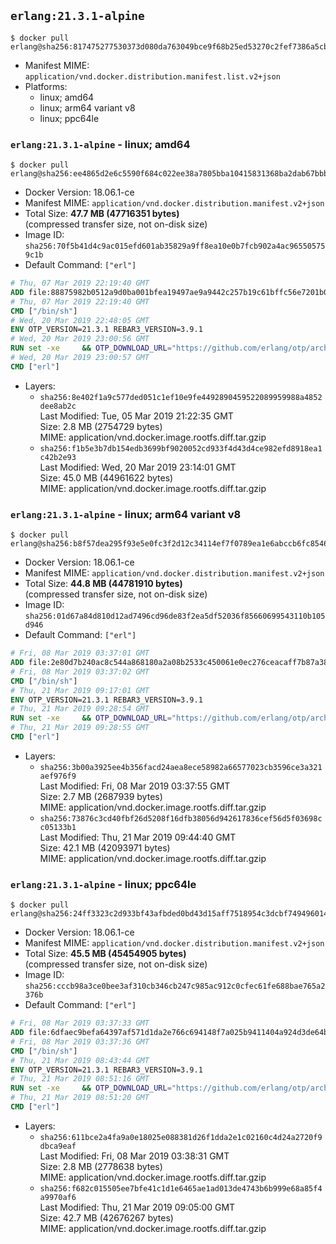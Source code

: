 ## `erlang:21.3.1-alpine`

```console
$ docker pull erlang@sha256:817475277530373d080da763049bce9f68b25ed53270c2fef7386a5cbf06e4b1
```

-	Manifest MIME: `application/vnd.docker.distribution.manifest.list.v2+json`
-	Platforms:
	-	linux; amd64
	-	linux; arm64 variant v8
	-	linux; ppc64le

### `erlang:21.3.1-alpine` - linux; amd64

```console
$ docker pull erlang@sha256:ee4865d2e6c5590f684c022ee38a7805bba10415831368ba2dab67bbb3c4c3f5
```

-	Docker Version: 18.06.1-ce
-	Manifest MIME: `application/vnd.docker.distribution.manifest.v2+json`
-	Total Size: **47.7 MB (47716351 bytes)**  
	(compressed transfer size, not on-disk size)
-	Image ID: `sha256:70f5b41d4c9ac015efd601ab35829a9ff8ea10e0b7fcb902a4ac965505759c1b`
-	Default Command: `["erl"]`

```dockerfile
# Thu, 07 Mar 2019 22:19:40 GMT
ADD file:88875982b0512a9d0ba001bfea19497ae9a9442c257b19c61bffc56e7201b0c3 in / 
# Thu, 07 Mar 2019 22:19:40 GMT
CMD ["/bin/sh"]
# Wed, 20 Mar 2019 22:48:05 GMT
ENV OTP_VERSION=21.3.1 REBAR3_VERSION=3.9.1
# Wed, 20 Mar 2019 23:00:56 GMT
RUN set -xe 	&& OTP_DOWNLOAD_URL="https://github.com/erlang/otp/archive/OTP-${OTP_VERSION}.tar.gz" 	&& OTP_DOWNLOAD_SHA256="ff6d8a70c81b7e8c5e46b98d351456c3e0bd54517855cb620fc54e2816083bf1" 	&& REBAR3_DOWNLOAD_SHA256="b7330a67a8cb5d6fb3b53a3246208b7c2b248546bcf62ef71a9a27b1d541c2d8" 	&& apk add --no-cache --virtual .fetch-deps 		curl 		ca-certificates 	&& curl -fSL -o otp-src.tar.gz "$OTP_DOWNLOAD_URL" 	&& echo "$OTP_DOWNLOAD_SHA256  otp-src.tar.gz" | sha256sum -c - 	&& apk add --no-cache --virtual .build-deps 		dpkg-dev dpkg 		gcc 		g++ 		libc-dev 		linux-headers 		make 		autoconf 		ncurses-dev 		openssl-dev 		unixodbc-dev 		lksctp-tools-dev 		tar 	&& export ERL_TOP="/usr/src/otp_src_${OTP_VERSION%%@*}" 	&& mkdir -vp $ERL_TOP 	&& tar -xzf otp-src.tar.gz -C $ERL_TOP --strip-components=1 	&& rm otp-src.tar.gz 	&& ( cd $ERL_TOP 	  && ./otp_build autoconf 	  && gnuArch="$(dpkg-architecture --query DEB_BUILD_GNU_TYPE)" 	  && ./configure --build="$gnuArch" 	  && make -j$(getconf _NPROCESSORS_ONLN) 	  && make install ) 	&& rm -rf $ERL_TOP 	&& find /usr/local -regex '/usr/local/lib/erlang/\(lib/\|erts-\).*/\(man\|doc\|obj\|c_src\|emacs\|info\|examples\)' | xargs rm -rf 	&& find /usr/local -name src | xargs -r find | grep -v '\.hrl$' | xargs rm -v || true 	&& find /usr/local -name src | xargs -r find | xargs rmdir -vp || true 	&& scanelf --nobanner -E ET_EXEC -BF '%F' --recursive /usr/local | xargs -r strip --strip-all 	&& scanelf --nobanner -E ET_DYN -BF '%F' --recursive /usr/local | xargs -r strip --strip-unneeded 	&& runDeps="$( 		scanelf --needed --nobanner --format '%n#p' --recursive /usr/local 			| tr ',' '\n' 			| sort -u 			| awk 'system("[ -e /usr/local/lib/" $1 " ]") == 0 { next } { print "so:" $1 }' 	)" 	&& REBAR3_DOWNLOAD_URL="https://github.com/erlang/rebar3/archive/${REBAR3_VERSION}.tar.gz" 	&& curl -fSL -o rebar3-src.tar.gz "$REBAR3_DOWNLOAD_URL" 	&& echo "${REBAR3_DOWNLOAD_SHA256}  rebar3-src.tar.gz" | sha256sum -c - 	&& mkdir -p /usr/src/rebar3-src 	&& tar -xzf rebar3-src.tar.gz -C /usr/src/rebar3-src --strip-components=1 	&& rm rebar3-src.tar.gz 	&& cd /usr/src/rebar3-src 	&& HOME=$PWD ./bootstrap 	&& install -v ./rebar3 /usr/local/bin/ 	&& rm -rf /usr/src/rebar3-src 	&& apk add --virtual .erlang-rundeps 		$runDeps 		lksctp-tools 		ca-certificates 	&& apk del .fetch-deps .build-deps
# Wed, 20 Mar 2019 23:00:57 GMT
CMD ["erl"]
```

-	Layers:
	-	`sha256:8e402f1a9c577ded051c1ef10e9fe4492890459522089959988a4852dee8ab2c`  
		Last Modified: Tue, 05 Mar 2019 21:22:35 GMT  
		Size: 2.8 MB (2754729 bytes)  
		MIME: application/vnd.docker.image.rootfs.diff.tar.gzip
	-	`sha256:f1b5e3b7db154edb3699bf9020052cd933f4d43d4ce982efd8918ea1c42b2e93`  
		Last Modified: Wed, 20 Mar 2019 23:14:01 GMT  
		Size: 45.0 MB (44961622 bytes)  
		MIME: application/vnd.docker.image.rootfs.diff.tar.gzip

### `erlang:21.3.1-alpine` - linux; arm64 variant v8

```console
$ docker pull erlang@sha256:b8f57dea295f93e5e0fc3f2d12c34114ef7f0789ea1e6abccb6fc85461396749
```

-	Docker Version: 18.06.1-ce
-	Manifest MIME: `application/vnd.docker.distribution.manifest.v2+json`
-	Total Size: **44.8 MB (44781910 bytes)**  
	(compressed transfer size, not on-disk size)
-	Image ID: `sha256:01d67a84d810d12ad7496cd96de83f2ea5df52036f85660699543110b105d946`
-	Default Command: `["erl"]`

```dockerfile
# Fri, 08 Mar 2019 03:37:01 GMT
ADD file:2e80d7b240ac8c544a868180a2a08b2533c450061e0ec276ceacaff7b87a380c in / 
# Fri, 08 Mar 2019 03:37:02 GMT
CMD ["/bin/sh"]
# Thu, 21 Mar 2019 09:17:01 GMT
ENV OTP_VERSION=21.3.1 REBAR3_VERSION=3.9.1
# Thu, 21 Mar 2019 09:28:54 GMT
RUN set -xe 	&& OTP_DOWNLOAD_URL="https://github.com/erlang/otp/archive/OTP-${OTP_VERSION}.tar.gz" 	&& OTP_DOWNLOAD_SHA256="ff6d8a70c81b7e8c5e46b98d351456c3e0bd54517855cb620fc54e2816083bf1" 	&& REBAR3_DOWNLOAD_SHA256="b7330a67a8cb5d6fb3b53a3246208b7c2b248546bcf62ef71a9a27b1d541c2d8" 	&& apk add --no-cache --virtual .fetch-deps 		curl 		ca-certificates 	&& curl -fSL -o otp-src.tar.gz "$OTP_DOWNLOAD_URL" 	&& echo "$OTP_DOWNLOAD_SHA256  otp-src.tar.gz" | sha256sum -c - 	&& apk add --no-cache --virtual .build-deps 		dpkg-dev dpkg 		gcc 		g++ 		libc-dev 		linux-headers 		make 		autoconf 		ncurses-dev 		openssl-dev 		unixodbc-dev 		lksctp-tools-dev 		tar 	&& export ERL_TOP="/usr/src/otp_src_${OTP_VERSION%%@*}" 	&& mkdir -vp $ERL_TOP 	&& tar -xzf otp-src.tar.gz -C $ERL_TOP --strip-components=1 	&& rm otp-src.tar.gz 	&& ( cd $ERL_TOP 	  && ./otp_build autoconf 	  && gnuArch="$(dpkg-architecture --query DEB_BUILD_GNU_TYPE)" 	  && ./configure --build="$gnuArch" 	  && make -j$(getconf _NPROCESSORS_ONLN) 	  && make install ) 	&& rm -rf $ERL_TOP 	&& find /usr/local -regex '/usr/local/lib/erlang/\(lib/\|erts-\).*/\(man\|doc\|obj\|c_src\|emacs\|info\|examples\)' | xargs rm -rf 	&& find /usr/local -name src | xargs -r find | grep -v '\.hrl$' | xargs rm -v || true 	&& find /usr/local -name src | xargs -r find | xargs rmdir -vp || true 	&& scanelf --nobanner -E ET_EXEC -BF '%F' --recursive /usr/local | xargs -r strip --strip-all 	&& scanelf --nobanner -E ET_DYN -BF '%F' --recursive /usr/local | xargs -r strip --strip-unneeded 	&& runDeps="$( 		scanelf --needed --nobanner --format '%n#p' --recursive /usr/local 			| tr ',' '\n' 			| sort -u 			| awk 'system("[ -e /usr/local/lib/" $1 " ]") == 0 { next } { print "so:" $1 }' 	)" 	&& REBAR3_DOWNLOAD_URL="https://github.com/erlang/rebar3/archive/${REBAR3_VERSION}.tar.gz" 	&& curl -fSL -o rebar3-src.tar.gz "$REBAR3_DOWNLOAD_URL" 	&& echo "${REBAR3_DOWNLOAD_SHA256}  rebar3-src.tar.gz" | sha256sum -c - 	&& mkdir -p /usr/src/rebar3-src 	&& tar -xzf rebar3-src.tar.gz -C /usr/src/rebar3-src --strip-components=1 	&& rm rebar3-src.tar.gz 	&& cd /usr/src/rebar3-src 	&& HOME=$PWD ./bootstrap 	&& install -v ./rebar3 /usr/local/bin/ 	&& rm -rf /usr/src/rebar3-src 	&& apk add --virtual .erlang-rundeps 		$runDeps 		lksctp-tools 		ca-certificates 	&& apk del .fetch-deps .build-deps
# Thu, 21 Mar 2019 09:28:55 GMT
CMD ["erl"]
```

-	Layers:
	-	`sha256:3b00a3925ee4b356facd24aea8ece58982a66577023cb3596ce3a321aef976f9`  
		Last Modified: Fri, 08 Mar 2019 03:37:55 GMT  
		Size: 2.7 MB (2687939 bytes)  
		MIME: application/vnd.docker.image.rootfs.diff.tar.gzip
	-	`sha256:73876c3cd40fbf26d5208f16dfb38056d942617836cef56d5f03698cc05133b1`  
		Last Modified: Thu, 21 Mar 2019 09:44:40 GMT  
		Size: 42.1 MB (42093971 bytes)  
		MIME: application/vnd.docker.image.rootfs.diff.tar.gzip

### `erlang:21.3.1-alpine` - linux; ppc64le

```console
$ docker pull erlang@sha256:24ff3323c2d933bf43afbded0bd43d15aff7518954c3dcbf74949601441e3032
```

-	Docker Version: 18.06.1-ce
-	Manifest MIME: `application/vnd.docker.distribution.manifest.v2+json`
-	Total Size: **45.5 MB (45454905 bytes)**  
	(compressed transfer size, not on-disk size)
-	Image ID: `sha256:cccb98a3ce0bee3af310cb346cb247c985ac912c0cfec61fe688bae765a2376b`
-	Default Command: `["erl"]`

```dockerfile
# Fri, 08 Mar 2019 03:37:33 GMT
ADD file:6dfaec9befa64397af571d1da2e766c694148f7a025b9411404a924d3de64bd3 in / 
# Fri, 08 Mar 2019 03:37:36 GMT
CMD ["/bin/sh"]
# Thu, 21 Mar 2019 08:43:44 GMT
ENV OTP_VERSION=21.3.1 REBAR3_VERSION=3.9.1
# Thu, 21 Mar 2019 08:51:16 GMT
RUN set -xe 	&& OTP_DOWNLOAD_URL="https://github.com/erlang/otp/archive/OTP-${OTP_VERSION}.tar.gz" 	&& OTP_DOWNLOAD_SHA256="ff6d8a70c81b7e8c5e46b98d351456c3e0bd54517855cb620fc54e2816083bf1" 	&& REBAR3_DOWNLOAD_SHA256="b7330a67a8cb5d6fb3b53a3246208b7c2b248546bcf62ef71a9a27b1d541c2d8" 	&& apk add --no-cache --virtual .fetch-deps 		curl 		ca-certificates 	&& curl -fSL -o otp-src.tar.gz "$OTP_DOWNLOAD_URL" 	&& echo "$OTP_DOWNLOAD_SHA256  otp-src.tar.gz" | sha256sum -c - 	&& apk add --no-cache --virtual .build-deps 		dpkg-dev dpkg 		gcc 		g++ 		libc-dev 		linux-headers 		make 		autoconf 		ncurses-dev 		openssl-dev 		unixodbc-dev 		lksctp-tools-dev 		tar 	&& export ERL_TOP="/usr/src/otp_src_${OTP_VERSION%%@*}" 	&& mkdir -vp $ERL_TOP 	&& tar -xzf otp-src.tar.gz -C $ERL_TOP --strip-components=1 	&& rm otp-src.tar.gz 	&& ( cd $ERL_TOP 	  && ./otp_build autoconf 	  && gnuArch="$(dpkg-architecture --query DEB_BUILD_GNU_TYPE)" 	  && ./configure --build="$gnuArch" 	  && make -j$(getconf _NPROCESSORS_ONLN) 	  && make install ) 	&& rm -rf $ERL_TOP 	&& find /usr/local -regex '/usr/local/lib/erlang/\(lib/\|erts-\).*/\(man\|doc\|obj\|c_src\|emacs\|info\|examples\)' | xargs rm -rf 	&& find /usr/local -name src | xargs -r find | grep -v '\.hrl$' | xargs rm -v || true 	&& find /usr/local -name src | xargs -r find | xargs rmdir -vp || true 	&& scanelf --nobanner -E ET_EXEC -BF '%F' --recursive /usr/local | xargs -r strip --strip-all 	&& scanelf --nobanner -E ET_DYN -BF '%F' --recursive /usr/local | xargs -r strip --strip-unneeded 	&& runDeps="$( 		scanelf --needed --nobanner --format '%n#p' --recursive /usr/local 			| tr ',' '\n' 			| sort -u 			| awk 'system("[ -e /usr/local/lib/" $1 " ]") == 0 { next } { print "so:" $1 }' 	)" 	&& REBAR3_DOWNLOAD_URL="https://github.com/erlang/rebar3/archive/${REBAR3_VERSION}.tar.gz" 	&& curl -fSL -o rebar3-src.tar.gz "$REBAR3_DOWNLOAD_URL" 	&& echo "${REBAR3_DOWNLOAD_SHA256}  rebar3-src.tar.gz" | sha256sum -c - 	&& mkdir -p /usr/src/rebar3-src 	&& tar -xzf rebar3-src.tar.gz -C /usr/src/rebar3-src --strip-components=1 	&& rm rebar3-src.tar.gz 	&& cd /usr/src/rebar3-src 	&& HOME=$PWD ./bootstrap 	&& install -v ./rebar3 /usr/local/bin/ 	&& rm -rf /usr/src/rebar3-src 	&& apk add --virtual .erlang-rundeps 		$runDeps 		lksctp-tools 		ca-certificates 	&& apk del .fetch-deps .build-deps
# Thu, 21 Mar 2019 08:51:20 GMT
CMD ["erl"]
```

-	Layers:
	-	`sha256:611bce2a4fa9a0e18025e088381d26f1dda2e1c02160c4d24a2720f9dbca9eaf`  
		Last Modified: Fri, 08 Mar 2019 03:38:31 GMT  
		Size: 2.8 MB (2778638 bytes)  
		MIME: application/vnd.docker.image.rootfs.diff.tar.gzip
	-	`sha256:f682c015505ee7bfe41c1d1e6465ae1ad013de4743b6b999e68a85f4a9970af6`  
		Last Modified: Thu, 21 Mar 2019 09:05:00 GMT  
		Size: 42.7 MB (42676267 bytes)  
		MIME: application/vnd.docker.image.rootfs.diff.tar.gzip
